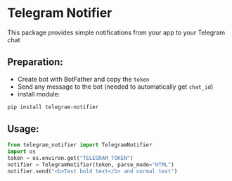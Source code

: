 # Telegram Notifier
This package provides simple notifications from your app to your Telegram chat
## Preparation:
- Create bot with BotFather and copy the `token`
- Send any message to the bot (needed to automatically get `chat_id`)
- install module:
```bash
pip install telegram-notifier
```
## Usage:
```python
from telegram_notifier import TelegramNotifier
import os
token = os.environ.get("TELEGRAM_TOKEN")
notifier = TelegramNotifier(token, parse_mode="HTML")
notifier.send("<b>Test bold text</b> and normal text")
```
